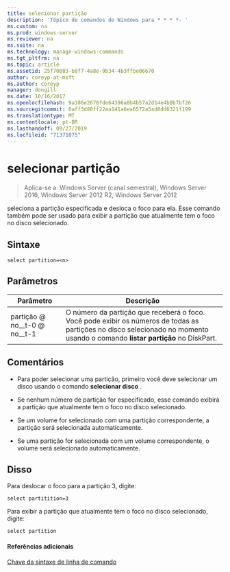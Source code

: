 ```yaml
---
title: selecionar partição
description: 'Tópico de comandos do Windows para * * * *- '
ms.custom: na
ms.prod: windows-server
ms.reviewer: na
ms.suite: na
ms.technology: manage-windows-commands
ms.tgt_pltfrm: na
ms.topic: article
ms.assetid: 25f70083-b8f7-4a8e-9b34-4b3ffbe06670
author: coreyp-at-msft
ms.author: coreyp
manager: dongill
ms.date: 10/16/2017
ms.openlocfilehash: 9a186e2678fde64396a8b4b57a2d14e4b0b7bf26
ms.sourcegitcommit: 6aff3d88ff22ea141a6ea6572a5ad8dd6321f199
ms.translationtype: MT
ms.contentlocale: pt-BR
ms.lasthandoff: 09/27/2019
ms.locfileid: "71371075"
---
```

# <a name="select-partition"></a>selecionar partição

>Aplica-se a: Windows Server (canal semestral), Windows Server 2016, Windows Server 2012 R2, Windows Server 2012

seleciona a partição especificada e desloca o foco para ela. Esse comando também pode ser usado para exibir a partição que atualmente tem o foco no disco selecionado.  
  
  
  
## <a name="syntax"></a>Sintaxe  
  
```  
select partition=<n>  
```  
  
## <a name="parameters"></a>Parâmetros  
  
|   Parâmetro    |                                                                                    Descrição                                                                                    |
|----------------|-----------------------------------------------------------------------------------------------------------------------------------------------------------------------------------|
| partição @ no__t-0 @ no__t-1 | O número da partição que receberá o foco. Você pode exibir os números de todas as partições no disco selecionado no momento usando o comando **listar partição** no DiskPart. |
  
## <a name="remarks"></a>Comentários  
  
-   Para poder selecionar uma partição, primeiro você deve selecionar um disco usando o comando **selecionar disco** .  
  
-   Se nenhum número de partição for especificado, esse comando exibirá a partição que atualmente tem o foco no disco selecionado.  
  
-   Se um volume for selecionado com uma partição correspondente, a partição será selecionada automaticamente.  
  
-   Se uma partição for selecionada com um volume correspondente, o volume será selecionado automaticamente.  
  
## <a name="BKMK_examples"></a>Disso  
Para deslocar o foco para a partição 3, digite:  
  
```  
select partitition=3  
```  
  
Para exibir a partição que atualmente tem o foco no disco selecionado, digite:  
  
```  
select partition  
```  
  
#### <a name="additional-references"></a>Referências adicionais  
[Chave da sintaxe de linha de comando](command-line-syntax-key.md)  
  

  

